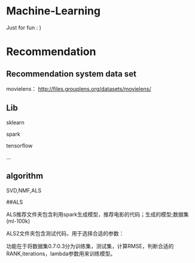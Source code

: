 # Machine-Learning
Just for fun  : )

# Recommendation

## Recommendation system data set

movielens： http://files.grouplens.org/datasets/movielens/

## Lib

sklearn

spark

tensorflow

...

## algorithm

SVD,NMF,ALS


##ALS

ALS推荐文件夹包含利用spark生成模型，推荐电影的代码；生成的模型;数据集(ml-100k)

ALS2文件夹包含测试代码，用于选择合适的参数：

功能在于将数据集0.7:0.3分为训练集，测试集，计算RMSE，判断合适的RANK,iterations，lambda参数用来训练模型。


